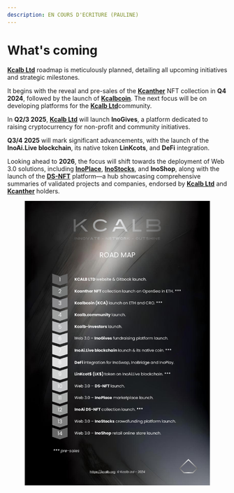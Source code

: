 ```yaml
---
description: EN COURS D'ECRITURE (PAULINE)
---
```


# What's coming

[**Kcalb Ltd**](https://kcalb.org/) roadmap is meticulously planned, detailing all upcoming initiatives and strategic milestones.&#x20;

It begins with the reveal and pre-sales of the [**Kcanther**](https://kcanther.org/) NFT collection in **Q4 2024**, followed by the launch of [**Kcalbcoin**](https://kcalbcoin.org/). The next focus will be on developing platforms for the [**Kcalb Ltd**](https://kcalb.org/)community.

In **Q2/3 2025**, [**Kcalb Ltd**](https://kcalb.org/) will launch **InoGives**, a platform dedicated to raising cryptocurrency for non-profit and community initiatives.

**Q3/4 2025** will mark significant advancements, with the launch of the **InoAi.Live blockchain**, its native token **LinKcots**, and **DeFi** integration.

Looking ahead to **2026**, the focus will shift towards the deployment of Web 3.0 solutions, including [**InoPlace**](https://inoplace.org), [**InoStocks**](https://inostocks.org), and **InoShop**, along with the launch of the [**DS-NFT**](https://ds-nft.org/) platform—a hub showcasing comprehensive summaries of validated projects and companies, endorsed by [**Kcalb Ltd**](https://kcalb.org/) and [**Kcanther**](https://kcanther.org/) holders.



<figure><img src="../.gitbook/assets/Roadmap KCALB - update.jpg" alt=""><figcaption></figcaption></figure>

